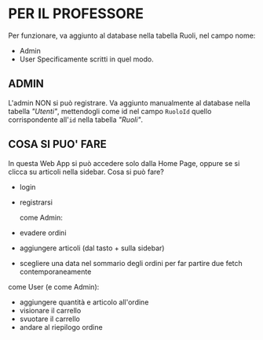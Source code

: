 # PER IL PROFESSORE
Per funzionare, va aggiunto al database nella tabella Ruoli, nel campo nome:
- Admin
- User
Specificamente scritti in quel modo.

## ADMIN
L'admin NON si può registrare. Va aggiunto manualmente al database nella tabella *"Utenti"*, mettendogli come id nel campo `RuoloId` quello corrispondente all'`id` nella tabella *"Ruoli"*.

## COSA SI PUO' FARE
In questa Web App si può accedere solo dalla Home Page, oppure se si clicca su articoli nella sidebar.
Cosa si può fare?
- login
- registrarsi
  
  come Admin:
 - evadere ordini
 - aggiungere articoli (dal tasto + sulla sidebar)
 - scegliere una data nel sommario degli ordini per far partire due fetch contemporaneamente
   
  come User (e come Admin):
 - aggiungere quantità e articolo all'ordine
 - visionare il carrello
 - svuotare il carrello
 - andare al riepilogo ordine
   
